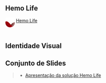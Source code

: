 ## Hemo Life

<div> 
            <img align="top"  height="30px" width="30px" src="https://github.com/ICEI-PUC-Minas-PMV-ADS/pmv-ads-2022-2-e1-proj-web-t2-hemolife/blob/main/src/img/logo.png">
            <a href="#">Hemo Life</a>
</div><br>

## Identidade Visual


## Conjunto de Slides

> - [Apresentação da solução Hemo Life](https://github.com/ICEI-PUC-Minas-PMV-ADS/pmv-ads-2022-2-e1-proj-web-t2-hemolife/blob/main/presentation/Apresenta%C3%A7%C3%A3o%20da%20solu%C3%A7%C3%A3o%20-%20Hemo%20LIfe.pptx)
